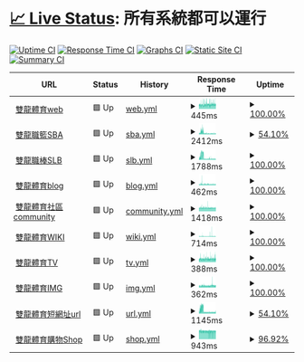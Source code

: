 # [📈 Live Status](https://pmmmwh.github.io/upptime): <!--live status--> **所有系統都可以運行**

[![Uptime CI](https://github.com/pmmmwh/upptime/workflows/Uptime%20CI/badge.svg)](https://github.com/pmmmwh/upptime/actions?query=workflow%3A%22Uptime+CI%22)
[![Response Time CI](https://github.com/pmmmwh/upptime/workflows/Response%20Time%20CI/badge.svg)](https://github.com/pmmmwh/upptime/actions?query=workflow%3A%22Response+Time+CI%22)
[![Graphs CI](https://github.com/pmmmwh/upptime/workflows/Graphs%20CI/badge.svg)](https://github.com/pmmmwh/upptime/actions?query=workflow%3A%22Graphs+CI%22)
[![Static Site CI](https://github.com/pmmmwh/upptime/workflows/Static%20Site%20CI/badge.svg)](https://github.com/pmmmwh/upptime/actions?query=workflow%3A%22Static+Site+CI%22)
[![Summary CI](https://github.com/pmmmwh/upptime/workflows/Summary%20CI/badge.svg)](https://github.com/pmmmwh/upptime/actions?query=workflow%3A%22Summary+CI%22)

<!--start: status pages-->
<!-- This summary is generated by Upptime (https://github.com/upptime/upptime) -->
<!-- Do not edit this manually, your changes will be overwritten -->
<!-- prettier-ignore -->
| URL | Status | History | Response Time | Uptime |
| --- | ------ | ------- | ------------- | ------ |
| <img alt="" src="https://favicons.githubusercontent.com/www.ssangyongsports.eu.org" height="13"> [雙龍體育web](https://www.ssangyongsports.eu.org/) | 🟩 Up | [web.yml](https://github.com/sxadxsx/upptime/commits/HEAD/history/web.yml) | <details><summary><img alt="Response time graph" src="./graphs/web/response-time-week.png" height="20"> 445ms</summary><br><a href="https://status.ssangyongsports.eu.org/history/web"><img alt="Response time 445" src="https://img.shields.io/endpoint?url=https%3A%2F%2Fraw.githubusercontent.com%2Fsxadxsx%2Fupptime%2FHEAD%2Fapi%2Fweb%2Fresponse-time.json"></a><br><a href="https://status.ssangyongsports.eu.org/history/web"><img alt="24-hour response time 460" src="https://img.shields.io/endpoint?url=https%3A%2F%2Fraw.githubusercontent.com%2Fsxadxsx%2Fupptime%2FHEAD%2Fapi%2Fweb%2Fresponse-time-day.json"></a><br><a href="https://status.ssangyongsports.eu.org/history/web"><img alt="7-day response time 445" src="https://img.shields.io/endpoint?url=https%3A%2F%2Fraw.githubusercontent.com%2Fsxadxsx%2Fupptime%2FHEAD%2Fapi%2Fweb%2Fresponse-time-week.json"></a><br><a href="https://status.ssangyongsports.eu.org/history/web"><img alt="30-day response time 445" src="https://img.shields.io/endpoint?url=https%3A%2F%2Fraw.githubusercontent.com%2Fsxadxsx%2Fupptime%2FHEAD%2Fapi%2Fweb%2Fresponse-time-month.json"></a><br><a href="https://status.ssangyongsports.eu.org/history/web"><img alt="1-year response time 445" src="https://img.shields.io/endpoint?url=https%3A%2F%2Fraw.githubusercontent.com%2Fsxadxsx%2Fupptime%2FHEAD%2Fapi%2Fweb%2Fresponse-time-year.json"></a></details> | <details><summary><a href="https://status.ssangyongsports.eu.org/history/web">100.00%</a></summary><a href="https://status.ssangyongsports.eu.org/history/web"><img alt="All-time uptime 100.00%" src="https://img.shields.io/endpoint?url=https%3A%2F%2Fraw.githubusercontent.com%2Fsxadxsx%2Fupptime%2FHEAD%2Fapi%2Fweb%2Fuptime.json"></a><br><a href="https://status.ssangyongsports.eu.org/history/web"><img alt="24-hour uptime 100.00%" src="https://img.shields.io/endpoint?url=https%3A%2F%2Fraw.githubusercontent.com%2Fsxadxsx%2Fupptime%2FHEAD%2Fapi%2Fweb%2Fuptime-day.json"></a><br><a href="https://status.ssangyongsports.eu.org/history/web"><img alt="7-day uptime 100.00%" src="https://img.shields.io/endpoint?url=https%3A%2F%2Fraw.githubusercontent.com%2Fsxadxsx%2Fupptime%2FHEAD%2Fapi%2Fweb%2Fuptime-week.json"></a><br><a href="https://status.ssangyongsports.eu.org/history/web"><img alt="30-day uptime 100.00%" src="https://img.shields.io/endpoint?url=https%3A%2F%2Fraw.githubusercontent.com%2Fsxadxsx%2Fupptime%2FHEAD%2Fapi%2Fweb%2Fuptime-month.json"></a><br><a href="https://status.ssangyongsports.eu.org/history/web"><img alt="1-year uptime 100.00%" src="https://img.shields.io/endpoint?url=https%3A%2F%2Fraw.githubusercontent.com%2Fsxadxsx%2Fupptime%2FHEAD%2Fapi%2Fweb%2Fuptime-year.json"></a></details>
| <img alt="" src="https://favicons.githubusercontent.com/sbatw.ml" height="13"> [雙龍職籃SBA](https://sbatw.ml/) | 🟩 Up | [sba.yml](https://github.com/sxadxsx/upptime/commits/HEAD/history/sba.yml) | <details><summary><img alt="Response time graph" src="./graphs/sba/response-time-week.png" height="20"> 2412ms</summary><br><a href="https://status.ssangyongsports.eu.org/history/sba"><img alt="Response time 2101" src="https://img.shields.io/endpoint?url=https%3A%2F%2Fraw.githubusercontent.com%2Fsxadxsx%2Fupptime%2FHEAD%2Fapi%2Fsba%2Fresponse-time.json"></a><br><a href="https://status.ssangyongsports.eu.org/history/sba"><img alt="24-hour response time 1484" src="https://img.shields.io/endpoint?url=https%3A%2F%2Fraw.githubusercontent.com%2Fsxadxsx%2Fupptime%2FHEAD%2Fapi%2Fsba%2Fresponse-time-day.json"></a><br><a href="https://status.ssangyongsports.eu.org/history/sba"><img alt="7-day response time 2412" src="https://img.shields.io/endpoint?url=https%3A%2F%2Fraw.githubusercontent.com%2Fsxadxsx%2Fupptime%2FHEAD%2Fapi%2Fsba%2Fresponse-time-week.json"></a><br><a href="https://status.ssangyongsports.eu.org/history/sba"><img alt="30-day response time 2101" src="https://img.shields.io/endpoint?url=https%3A%2F%2Fraw.githubusercontent.com%2Fsxadxsx%2Fupptime%2FHEAD%2Fapi%2Fsba%2Fresponse-time-month.json"></a><br><a href="https://status.ssangyongsports.eu.org/history/sba"><img alt="1-year response time 2101" src="https://img.shields.io/endpoint?url=https%3A%2F%2Fraw.githubusercontent.com%2Fsxadxsx%2Fupptime%2FHEAD%2Fapi%2Fsba%2Fresponse-time-year.json"></a></details> | <details><summary><a href="https://status.ssangyongsports.eu.org/history/sba">54.10%</a></summary><a href="https://status.ssangyongsports.eu.org/history/sba"><img alt="All-time uptime 81.81%" src="https://img.shields.io/endpoint?url=https%3A%2F%2Fraw.githubusercontent.com%2Fsxadxsx%2Fupptime%2FHEAD%2Fapi%2Fsba%2Fuptime.json"></a><br><a href="https://status.ssangyongsports.eu.org/history/sba"><img alt="24-hour uptime 100.00%" src="https://img.shields.io/endpoint?url=https%3A%2F%2Fraw.githubusercontent.com%2Fsxadxsx%2Fupptime%2FHEAD%2Fapi%2Fsba%2Fuptime-day.json"></a><br><a href="https://status.ssangyongsports.eu.org/history/sba"><img alt="7-day uptime 54.10%" src="https://img.shields.io/endpoint?url=https%3A%2F%2Fraw.githubusercontent.com%2Fsxadxsx%2Fupptime%2FHEAD%2Fapi%2Fsba%2Fuptime-week.json"></a><br><a href="https://status.ssangyongsports.eu.org/history/sba"><img alt="30-day uptime 81.81%" src="https://img.shields.io/endpoint?url=https%3A%2F%2Fraw.githubusercontent.com%2Fsxadxsx%2Fupptime%2FHEAD%2Fapi%2Fsba%2Fuptime-month.json"></a><br><a href="https://status.ssangyongsports.eu.org/history/sba"><img alt="1-year uptime 81.81%" src="https://img.shields.io/endpoint?url=https%3A%2F%2Fraw.githubusercontent.com%2Fsxadxsx%2Fupptime%2FHEAD%2Fapi%2Fsba%2Fuptime-year.json"></a></details>
| <img alt="" src="https://favicons.githubusercontent.com/slbtw.cf" height="13"> [雙龍職棒SLB](https://slbtw.cf/) | 🟩 Up | [slb.yml](https://github.com/sxadxsx/upptime/commits/HEAD/history/slb.yml) | <details><summary><img alt="Response time graph" src="./graphs/slb/response-time-week.png" height="20"> 1788ms</summary><br><a href="https://status.ssangyongsports.eu.org/history/slb"><img alt="Response time 1466" src="https://img.shields.io/endpoint?url=https%3A%2F%2Fraw.githubusercontent.com%2Fsxadxsx%2Fupptime%2FHEAD%2Fapi%2Fslb%2Fresponse-time.json"></a><br><a href="https://status.ssangyongsports.eu.org/history/slb"><img alt="24-hour response time 782" src="https://img.shields.io/endpoint?url=https%3A%2F%2Fraw.githubusercontent.com%2Fsxadxsx%2Fupptime%2FHEAD%2Fapi%2Fslb%2Fresponse-time-day.json"></a><br><a href="https://status.ssangyongsports.eu.org/history/slb"><img alt="7-day response time 1788" src="https://img.shields.io/endpoint?url=https%3A%2F%2Fraw.githubusercontent.com%2Fsxadxsx%2Fupptime%2FHEAD%2Fapi%2Fslb%2Fresponse-time-week.json"></a><br><a href="https://status.ssangyongsports.eu.org/history/slb"><img alt="30-day response time 1466" src="https://img.shields.io/endpoint?url=https%3A%2F%2Fraw.githubusercontent.com%2Fsxadxsx%2Fupptime%2FHEAD%2Fapi%2Fslb%2Fresponse-time-month.json"></a><br><a href="https://status.ssangyongsports.eu.org/history/slb"><img alt="1-year response time 1466" src="https://img.shields.io/endpoint?url=https%3A%2F%2Fraw.githubusercontent.com%2Fsxadxsx%2Fupptime%2FHEAD%2Fapi%2Fslb%2Fresponse-time-year.json"></a></details> | <details><summary><a href="https://status.ssangyongsports.eu.org/history/slb">100.00%</a></summary><a href="https://status.ssangyongsports.eu.org/history/slb"><img alt="All-time uptime 100.00%" src="https://img.shields.io/endpoint?url=https%3A%2F%2Fraw.githubusercontent.com%2Fsxadxsx%2Fupptime%2FHEAD%2Fapi%2Fslb%2Fuptime.json"></a><br><a href="https://status.ssangyongsports.eu.org/history/slb"><img alt="24-hour uptime 100.00%" src="https://img.shields.io/endpoint?url=https%3A%2F%2Fraw.githubusercontent.com%2Fsxadxsx%2Fupptime%2FHEAD%2Fapi%2Fslb%2Fuptime-day.json"></a><br><a href="https://status.ssangyongsports.eu.org/history/slb"><img alt="7-day uptime 100.00%" src="https://img.shields.io/endpoint?url=https%3A%2F%2Fraw.githubusercontent.com%2Fsxadxsx%2Fupptime%2FHEAD%2Fapi%2Fslb%2Fuptime-week.json"></a><br><a href="https://status.ssangyongsports.eu.org/history/slb"><img alt="30-day uptime 100.00%" src="https://img.shields.io/endpoint?url=https%3A%2F%2Fraw.githubusercontent.com%2Fsxadxsx%2Fupptime%2FHEAD%2Fapi%2Fslb%2Fuptime-month.json"></a><br><a href="https://status.ssangyongsports.eu.org/history/slb"><img alt="1-year uptime 100.00%" src="https://img.shields.io/endpoint?url=https%3A%2F%2Fraw.githubusercontent.com%2Fsxadxsx%2Fupptime%2FHEAD%2Fapi%2Fslb%2Fuptime-year.json"></a></details>
| <img alt="" src="https://favicons.githubusercontent.com/blog.ssangyongsports.eu.org" height="13"> [雙龍體育blog](https://BLOG.ssangyongsports.eu.org/) | 🟩 Up | [blog.yml](https://github.com/sxadxsx/upptime/commits/HEAD/history/blog.yml) | <details><summary><img alt="Response time graph" src="./graphs/blog/response-time-week.png" height="20"> 462ms</summary><br><a href="https://status.ssangyongsports.eu.org/history/blog"><img alt="Response time 448" src="https://img.shields.io/endpoint?url=https%3A%2F%2Fraw.githubusercontent.com%2Fsxadxsx%2Fupptime%2FHEAD%2Fapi%2Fblog%2Fresponse-time.json"></a><br><a href="https://status.ssangyongsports.eu.org/history/blog"><img alt="24-hour response time 458" src="https://img.shields.io/endpoint?url=https%3A%2F%2Fraw.githubusercontent.com%2Fsxadxsx%2Fupptime%2FHEAD%2Fapi%2Fblog%2Fresponse-time-day.json"></a><br><a href="https://status.ssangyongsports.eu.org/history/blog"><img alt="7-day response time 462" src="https://img.shields.io/endpoint?url=https%3A%2F%2Fraw.githubusercontent.com%2Fsxadxsx%2Fupptime%2FHEAD%2Fapi%2Fblog%2Fresponse-time-week.json"></a><br><a href="https://status.ssangyongsports.eu.org/history/blog"><img alt="30-day response time 448" src="https://img.shields.io/endpoint?url=https%3A%2F%2Fraw.githubusercontent.com%2Fsxadxsx%2Fupptime%2FHEAD%2Fapi%2Fblog%2Fresponse-time-month.json"></a><br><a href="https://status.ssangyongsports.eu.org/history/blog"><img alt="1-year response time 448" src="https://img.shields.io/endpoint?url=https%3A%2F%2Fraw.githubusercontent.com%2Fsxadxsx%2Fupptime%2FHEAD%2Fapi%2Fblog%2Fresponse-time-year.json"></a></details> | <details><summary><a href="https://status.ssangyongsports.eu.org/history/blog">100.00%</a></summary><a href="https://status.ssangyongsports.eu.org/history/blog"><img alt="All-time uptime 100.00%" src="https://img.shields.io/endpoint?url=https%3A%2F%2Fraw.githubusercontent.com%2Fsxadxsx%2Fupptime%2FHEAD%2Fapi%2Fblog%2Fuptime.json"></a><br><a href="https://status.ssangyongsports.eu.org/history/blog"><img alt="24-hour uptime 100.00%" src="https://img.shields.io/endpoint?url=https%3A%2F%2Fraw.githubusercontent.com%2Fsxadxsx%2Fupptime%2FHEAD%2Fapi%2Fblog%2Fuptime-day.json"></a><br><a href="https://status.ssangyongsports.eu.org/history/blog"><img alt="7-day uptime 100.00%" src="https://img.shields.io/endpoint?url=https%3A%2F%2Fraw.githubusercontent.com%2Fsxadxsx%2Fupptime%2FHEAD%2Fapi%2Fblog%2Fuptime-week.json"></a><br><a href="https://status.ssangyongsports.eu.org/history/blog"><img alt="30-day uptime 100.00%" src="https://img.shields.io/endpoint?url=https%3A%2F%2Fraw.githubusercontent.com%2Fsxadxsx%2Fupptime%2FHEAD%2Fapi%2Fblog%2Fuptime-month.json"></a><br><a href="https://status.ssangyongsports.eu.org/history/blog"><img alt="1-year uptime 100.00%" src="https://img.shields.io/endpoint?url=https%3A%2F%2Fraw.githubusercontent.com%2Fsxadxsx%2Fupptime%2FHEAD%2Fapi%2Fblog%2Fuptime-year.json"></a></details>
| <img alt="" src="https://favicons.githubusercontent.com/community.ssangyongsports.eu.org" height="13"> [雙龍體育社區community](http://community.ssangyongsports.eu.org/) | 🟩 Up | [community.yml](https://github.com/sxadxsx/upptime/commits/HEAD/history/community.yml) | <details><summary><img alt="Response time graph" src="./graphs/community/response-time-week.png" height="20"> 1418ms</summary><br><a href="https://status.ssangyongsports.eu.org/history/community"><img alt="Response time 1477" src="https://img.shields.io/endpoint?url=https%3A%2F%2Fraw.githubusercontent.com%2Fsxadxsx%2Fupptime%2FHEAD%2Fapi%2Fcommunity%2Fresponse-time.json"></a><br><a href="https://status.ssangyongsports.eu.org/history/community"><img alt="24-hour response time 1408" src="https://img.shields.io/endpoint?url=https%3A%2F%2Fraw.githubusercontent.com%2Fsxadxsx%2Fupptime%2FHEAD%2Fapi%2Fcommunity%2Fresponse-time-day.json"></a><br><a href="https://status.ssangyongsports.eu.org/history/community"><img alt="7-day response time 1418" src="https://img.shields.io/endpoint?url=https%3A%2F%2Fraw.githubusercontent.com%2Fsxadxsx%2Fupptime%2FHEAD%2Fapi%2Fcommunity%2Fresponse-time-week.json"></a><br><a href="https://status.ssangyongsports.eu.org/history/community"><img alt="30-day response time 1477" src="https://img.shields.io/endpoint?url=https%3A%2F%2Fraw.githubusercontent.com%2Fsxadxsx%2Fupptime%2FHEAD%2Fapi%2Fcommunity%2Fresponse-time-month.json"></a><br><a href="https://status.ssangyongsports.eu.org/history/community"><img alt="1-year response time 1477" src="https://img.shields.io/endpoint?url=https%3A%2F%2Fraw.githubusercontent.com%2Fsxadxsx%2Fupptime%2FHEAD%2Fapi%2Fcommunity%2Fresponse-time-year.json"></a></details> | <details><summary><a href="https://status.ssangyongsports.eu.org/history/community">100.00%</a></summary><a href="https://status.ssangyongsports.eu.org/history/community"><img alt="All-time uptime 95.63%" src="https://img.shields.io/endpoint?url=https%3A%2F%2Fraw.githubusercontent.com%2Fsxadxsx%2Fupptime%2FHEAD%2Fapi%2Fcommunity%2Fuptime.json"></a><br><a href="https://status.ssangyongsports.eu.org/history/community"><img alt="24-hour uptime 100.00%" src="https://img.shields.io/endpoint?url=https%3A%2F%2Fraw.githubusercontent.com%2Fsxadxsx%2Fupptime%2FHEAD%2Fapi%2Fcommunity%2Fuptime-day.json"></a><br><a href="https://status.ssangyongsports.eu.org/history/community"><img alt="7-day uptime 100.00%" src="https://img.shields.io/endpoint?url=https%3A%2F%2Fraw.githubusercontent.com%2Fsxadxsx%2Fupptime%2FHEAD%2Fapi%2Fcommunity%2Fuptime-week.json"></a><br><a href="https://status.ssangyongsports.eu.org/history/community"><img alt="30-day uptime 95.63%" src="https://img.shields.io/endpoint?url=https%3A%2F%2Fraw.githubusercontent.com%2Fsxadxsx%2Fupptime%2FHEAD%2Fapi%2Fcommunity%2Fuptime-month.json"></a><br><a href="https://status.ssangyongsports.eu.org/history/community"><img alt="1-year uptime 95.63%" src="https://img.shields.io/endpoint?url=https%3A%2F%2Fraw.githubusercontent.com%2Fsxadxsx%2Fupptime%2FHEAD%2Fapi%2Fcommunity%2Fuptime-year.json"></a></details>
| <img alt="" src="https://favicons.githubusercontent.com/wiki.ssangyongsports.eu.org" height="13"> [雙龍體育WIKI](https://wiki.ssangyongsports.eu.org/) | 🟩 Up | [wiki.yml](https://github.com/sxadxsx/upptime/commits/HEAD/history/wiki.yml) | <details><summary><img alt="Response time graph" src="./graphs/wiki/response-time-week.png" height="20"> 714ms</summary><br><a href="https://status.ssangyongsports.eu.org/history/wiki"><img alt="Response time 717" src="https://img.shields.io/endpoint?url=https%3A%2F%2Fraw.githubusercontent.com%2Fsxadxsx%2Fupptime%2FHEAD%2Fapi%2Fwiki%2Fresponse-time.json"></a><br><a href="https://status.ssangyongsports.eu.org/history/wiki"><img alt="24-hour response time 635" src="https://img.shields.io/endpoint?url=https%3A%2F%2Fraw.githubusercontent.com%2Fsxadxsx%2Fupptime%2FHEAD%2Fapi%2Fwiki%2Fresponse-time-day.json"></a><br><a href="https://status.ssangyongsports.eu.org/history/wiki"><img alt="7-day response time 714" src="https://img.shields.io/endpoint?url=https%3A%2F%2Fraw.githubusercontent.com%2Fsxadxsx%2Fupptime%2FHEAD%2Fapi%2Fwiki%2Fresponse-time-week.json"></a><br><a href="https://status.ssangyongsports.eu.org/history/wiki"><img alt="30-day response time 717" src="https://img.shields.io/endpoint?url=https%3A%2F%2Fraw.githubusercontent.com%2Fsxadxsx%2Fupptime%2FHEAD%2Fapi%2Fwiki%2Fresponse-time-month.json"></a><br><a href="https://status.ssangyongsports.eu.org/history/wiki"><img alt="1-year response time 717" src="https://img.shields.io/endpoint?url=https%3A%2F%2Fraw.githubusercontent.com%2Fsxadxsx%2Fupptime%2FHEAD%2Fapi%2Fwiki%2Fresponse-time-year.json"></a></details> | <details><summary><a href="https://status.ssangyongsports.eu.org/history/wiki">100.00%</a></summary><a href="https://status.ssangyongsports.eu.org/history/wiki"><img alt="All-time uptime 100.00%" src="https://img.shields.io/endpoint?url=https%3A%2F%2Fraw.githubusercontent.com%2Fsxadxsx%2Fupptime%2FHEAD%2Fapi%2Fwiki%2Fuptime.json"></a><br><a href="https://status.ssangyongsports.eu.org/history/wiki"><img alt="24-hour uptime 100.00%" src="https://img.shields.io/endpoint?url=https%3A%2F%2Fraw.githubusercontent.com%2Fsxadxsx%2Fupptime%2FHEAD%2Fapi%2Fwiki%2Fuptime-day.json"></a><br><a href="https://status.ssangyongsports.eu.org/history/wiki"><img alt="7-day uptime 100.00%" src="https://img.shields.io/endpoint?url=https%3A%2F%2Fraw.githubusercontent.com%2Fsxadxsx%2Fupptime%2FHEAD%2Fapi%2Fwiki%2Fuptime-week.json"></a><br><a href="https://status.ssangyongsports.eu.org/history/wiki"><img alt="30-day uptime 100.00%" src="https://img.shields.io/endpoint?url=https%3A%2F%2Fraw.githubusercontent.com%2Fsxadxsx%2Fupptime%2FHEAD%2Fapi%2Fwiki%2Fuptime-month.json"></a><br><a href="https://status.ssangyongsports.eu.org/history/wiki"><img alt="1-year uptime 100.00%" src="https://img.shields.io/endpoint?url=https%3A%2F%2Fraw.githubusercontent.com%2Fsxadxsx%2Fupptime%2FHEAD%2Fapi%2Fwiki%2Fuptime-year.json"></a></details>
| <img alt="" src="https://favicons.githubusercontent.com/watch.tv.ssangyongsports.eu.org" height="13"> [雙龍體育TV](https://watch.TV.ssangyongsports.eu.org/) | 🟩 Up | [tv.yml](https://github.com/sxadxsx/upptime/commits/HEAD/history/tv.yml) | <details><summary><img alt="Response time graph" src="./graphs/tv/response-time-week.png" height="20"> 388ms</summary><br><a href="https://status.ssangyongsports.eu.org/history/tv"><img alt="Response time 386" src="https://img.shields.io/endpoint?url=https%3A%2F%2Fraw.githubusercontent.com%2Fsxadxsx%2Fupptime%2FHEAD%2Fapi%2Ftv%2Fresponse-time.json"></a><br><a href="https://status.ssangyongsports.eu.org/history/tv"><img alt="24-hour response time 400" src="https://img.shields.io/endpoint?url=https%3A%2F%2Fraw.githubusercontent.com%2Fsxadxsx%2Fupptime%2FHEAD%2Fapi%2Ftv%2Fresponse-time-day.json"></a><br><a href="https://status.ssangyongsports.eu.org/history/tv"><img alt="7-day response time 388" src="https://img.shields.io/endpoint?url=https%3A%2F%2Fraw.githubusercontent.com%2Fsxadxsx%2Fupptime%2FHEAD%2Fapi%2Ftv%2Fresponse-time-week.json"></a><br><a href="https://status.ssangyongsports.eu.org/history/tv"><img alt="30-day response time 386" src="https://img.shields.io/endpoint?url=https%3A%2F%2Fraw.githubusercontent.com%2Fsxadxsx%2Fupptime%2FHEAD%2Fapi%2Ftv%2Fresponse-time-month.json"></a><br><a href="https://status.ssangyongsports.eu.org/history/tv"><img alt="1-year response time 386" src="https://img.shields.io/endpoint?url=https%3A%2F%2Fraw.githubusercontent.com%2Fsxadxsx%2Fupptime%2FHEAD%2Fapi%2Ftv%2Fresponse-time-year.json"></a></details> | <details><summary><a href="https://status.ssangyongsports.eu.org/history/tv">100.00%</a></summary><a href="https://status.ssangyongsports.eu.org/history/tv"><img alt="All-time uptime 99.96%" src="https://img.shields.io/endpoint?url=https%3A%2F%2Fraw.githubusercontent.com%2Fsxadxsx%2Fupptime%2FHEAD%2Fapi%2Ftv%2Fuptime.json"></a><br><a href="https://status.ssangyongsports.eu.org/history/tv"><img alt="24-hour uptime 100.00%" src="https://img.shields.io/endpoint?url=https%3A%2F%2Fraw.githubusercontent.com%2Fsxadxsx%2Fupptime%2FHEAD%2Fapi%2Ftv%2Fuptime-day.json"></a><br><a href="https://status.ssangyongsports.eu.org/history/tv"><img alt="7-day uptime 100.00%" src="https://img.shields.io/endpoint?url=https%3A%2F%2Fraw.githubusercontent.com%2Fsxadxsx%2Fupptime%2FHEAD%2Fapi%2Ftv%2Fuptime-week.json"></a><br><a href="https://status.ssangyongsports.eu.org/history/tv"><img alt="30-day uptime 99.96%" src="https://img.shields.io/endpoint?url=https%3A%2F%2Fraw.githubusercontent.com%2Fsxadxsx%2Fupptime%2FHEAD%2Fapi%2Ftv%2Fuptime-month.json"></a><br><a href="https://status.ssangyongsports.eu.org/history/tv"><img alt="1-year uptime 99.96%" src="https://img.shields.io/endpoint?url=https%3A%2F%2Fraw.githubusercontent.com%2Fsxadxsx%2Fupptime%2FHEAD%2Fapi%2Ftv%2Fuptime-year.json"></a></details>
| <img alt="" src="https://favicons.githubusercontent.com/img.ssangyongsports.eu.org" height="13"> [雙龍體育IMG](http://IMG.ssangyongsports.eu.org/) | 🟩 Up | [img.yml](https://github.com/sxadxsx/upptime/commits/HEAD/history/img.yml) | <details><summary><img alt="Response time graph" src="./graphs/img/response-time-week.png" height="20"> 362ms</summary><br><a href="https://status.ssangyongsports.eu.org/history/img"><img alt="Response time 354" src="https://img.shields.io/endpoint?url=https%3A%2F%2Fraw.githubusercontent.com%2Fsxadxsx%2Fupptime%2FHEAD%2Fapi%2Fimg%2Fresponse-time.json"></a><br><a href="https://status.ssangyongsports.eu.org/history/img"><img alt="24-hour response time 364" src="https://img.shields.io/endpoint?url=https%3A%2F%2Fraw.githubusercontent.com%2Fsxadxsx%2Fupptime%2FHEAD%2Fapi%2Fimg%2Fresponse-time-day.json"></a><br><a href="https://status.ssangyongsports.eu.org/history/img"><img alt="7-day response time 362" src="https://img.shields.io/endpoint?url=https%3A%2F%2Fraw.githubusercontent.com%2Fsxadxsx%2Fupptime%2FHEAD%2Fapi%2Fimg%2Fresponse-time-week.json"></a><br><a href="https://status.ssangyongsports.eu.org/history/img"><img alt="30-day response time 354" src="https://img.shields.io/endpoint?url=https%3A%2F%2Fraw.githubusercontent.com%2Fsxadxsx%2Fupptime%2FHEAD%2Fapi%2Fimg%2Fresponse-time-month.json"></a><br><a href="https://status.ssangyongsports.eu.org/history/img"><img alt="1-year response time 354" src="https://img.shields.io/endpoint?url=https%3A%2F%2Fraw.githubusercontent.com%2Fsxadxsx%2Fupptime%2FHEAD%2Fapi%2Fimg%2Fresponse-time-year.json"></a></details> | <details><summary><a href="https://status.ssangyongsports.eu.org/history/img">100.00%</a></summary><a href="https://status.ssangyongsports.eu.org/history/img"><img alt="All-time uptime 100.00%" src="https://img.shields.io/endpoint?url=https%3A%2F%2Fraw.githubusercontent.com%2Fsxadxsx%2Fupptime%2FHEAD%2Fapi%2Fimg%2Fuptime.json"></a><br><a href="https://status.ssangyongsports.eu.org/history/img"><img alt="24-hour uptime 100.00%" src="https://img.shields.io/endpoint?url=https%3A%2F%2Fraw.githubusercontent.com%2Fsxadxsx%2Fupptime%2FHEAD%2Fapi%2Fimg%2Fuptime-day.json"></a><br><a href="https://status.ssangyongsports.eu.org/history/img"><img alt="7-day uptime 100.00%" src="https://img.shields.io/endpoint?url=https%3A%2F%2Fraw.githubusercontent.com%2Fsxadxsx%2Fupptime%2FHEAD%2Fapi%2Fimg%2Fuptime-week.json"></a><br><a href="https://status.ssangyongsports.eu.org/history/img"><img alt="30-day uptime 100.00%" src="https://img.shields.io/endpoint?url=https%3A%2F%2Fraw.githubusercontent.com%2Fsxadxsx%2Fupptime%2FHEAD%2Fapi%2Fimg%2Fuptime-month.json"></a><br><a href="https://status.ssangyongsports.eu.org/history/img"><img alt="1-year uptime 100.00%" src="https://img.shields.io/endpoint?url=https%3A%2F%2Fraw.githubusercontent.com%2Fsxadxsx%2Fupptime%2FHEAD%2Fapi%2Fimg%2Fuptime-year.json"></a></details>
| <img alt="" src="https://favicons.githubusercontent.com/ssport.cf" height="13"> [雙龍體育短網址url](http://ssport.cf) | 🟩 Up | [url.yml](https://github.com/sxadxsx/upptime/commits/HEAD/history/url.yml) | <details><summary><img alt="Response time graph" src="./graphs/url/response-time-week.png" height="20"> 1145ms</summary><br><a href="https://status.ssangyongsports.eu.org/history/url"><img alt="Response time 1052" src="https://img.shields.io/endpoint?url=https%3A%2F%2Fraw.githubusercontent.com%2Fsxadxsx%2Fupptime%2FHEAD%2Fapi%2Furl%2Fresponse-time.json"></a><br><a href="https://status.ssangyongsports.eu.org/history/url"><img alt="24-hour response time 655" src="https://img.shields.io/endpoint?url=https%3A%2F%2Fraw.githubusercontent.com%2Fsxadxsx%2Fupptime%2FHEAD%2Fapi%2Furl%2Fresponse-time-day.json"></a><br><a href="https://status.ssangyongsports.eu.org/history/url"><img alt="7-day response time 1145" src="https://img.shields.io/endpoint?url=https%3A%2F%2Fraw.githubusercontent.com%2Fsxadxsx%2Fupptime%2FHEAD%2Fapi%2Furl%2Fresponse-time-week.json"></a><br><a href="https://status.ssangyongsports.eu.org/history/url"><img alt="30-day response time 1052" src="https://img.shields.io/endpoint?url=https%3A%2F%2Fraw.githubusercontent.com%2Fsxadxsx%2Fupptime%2FHEAD%2Fapi%2Furl%2Fresponse-time-month.json"></a><br><a href="https://status.ssangyongsports.eu.org/history/url"><img alt="1-year response time 1052" src="https://img.shields.io/endpoint?url=https%3A%2F%2Fraw.githubusercontent.com%2Fsxadxsx%2Fupptime%2FHEAD%2Fapi%2Furl%2Fresponse-time-year.json"></a></details> | <details><summary><a href="https://status.ssangyongsports.eu.org/history/url">54.10%</a></summary><a href="https://status.ssangyongsports.eu.org/history/url"><img alt="All-time uptime 81.28%" src="https://img.shields.io/endpoint?url=https%3A%2F%2Fraw.githubusercontent.com%2Fsxadxsx%2Fupptime%2FHEAD%2Fapi%2Furl%2Fuptime.json"></a><br><a href="https://status.ssangyongsports.eu.org/history/url"><img alt="24-hour uptime 100.00%" src="https://img.shields.io/endpoint?url=https%3A%2F%2Fraw.githubusercontent.com%2Fsxadxsx%2Fupptime%2FHEAD%2Fapi%2Furl%2Fuptime-day.json"></a><br><a href="https://status.ssangyongsports.eu.org/history/url"><img alt="7-day uptime 54.10%" src="https://img.shields.io/endpoint?url=https%3A%2F%2Fraw.githubusercontent.com%2Fsxadxsx%2Fupptime%2FHEAD%2Fapi%2Furl%2Fuptime-week.json"></a><br><a href="https://status.ssangyongsports.eu.org/history/url"><img alt="30-day uptime 81.28%" src="https://img.shields.io/endpoint?url=https%3A%2F%2Fraw.githubusercontent.com%2Fsxadxsx%2Fupptime%2FHEAD%2Fapi%2Furl%2Fuptime-month.json"></a><br><a href="https://status.ssangyongsports.eu.org/history/url"><img alt="1-year uptime 81.28%" src="https://img.shields.io/endpoint?url=https%3A%2F%2Fraw.githubusercontent.com%2Fsxadxsx%2Fupptime%2FHEAD%2Fapi%2Furl%2Fuptime-year.json"></a></details>
| <img alt="" src="https://favicons.githubusercontent.com/ssangyongsports.easy.co" height="13"> [雙龍體育購物Shop](https://ssangyongsports.easy.co/) | 🟩 Up | [shop.yml](https://github.com/sxadxsx/upptime/commits/HEAD/history/shop.yml) | <details><summary><img alt="Response time graph" src="./graphs/shop/response-time-week.png" height="20"> 943ms</summary><br><a href="https://status.ssangyongsports.eu.org/history/shop"><img alt="Response time 963" src="https://img.shields.io/endpoint?url=https%3A%2F%2Fraw.githubusercontent.com%2Fsxadxsx%2Fupptime%2FHEAD%2Fapi%2Fshop%2Fresponse-time.json"></a><br><a href="https://status.ssangyongsports.eu.org/history/shop"><img alt="24-hour response time 935" src="https://img.shields.io/endpoint?url=https%3A%2F%2Fraw.githubusercontent.com%2Fsxadxsx%2Fupptime%2FHEAD%2Fapi%2Fshop%2Fresponse-time-day.json"></a><br><a href="https://status.ssangyongsports.eu.org/history/shop"><img alt="7-day response time 943" src="https://img.shields.io/endpoint?url=https%3A%2F%2Fraw.githubusercontent.com%2Fsxadxsx%2Fupptime%2FHEAD%2Fapi%2Fshop%2Fresponse-time-week.json"></a><br><a href="https://status.ssangyongsports.eu.org/history/shop"><img alt="30-day response time 963" src="https://img.shields.io/endpoint?url=https%3A%2F%2Fraw.githubusercontent.com%2Fsxadxsx%2Fupptime%2FHEAD%2Fapi%2Fshop%2Fresponse-time-month.json"></a><br><a href="https://status.ssangyongsports.eu.org/history/shop"><img alt="1-year response time 963" src="https://img.shields.io/endpoint?url=https%3A%2F%2Fraw.githubusercontent.com%2Fsxadxsx%2Fupptime%2FHEAD%2Fapi%2Fshop%2Fresponse-time-year.json"></a></details> | <details><summary><a href="https://status.ssangyongsports.eu.org/history/shop">96.92%</a></summary><a href="https://status.ssangyongsports.eu.org/history/shop"><img alt="All-time uptime 98.46%" src="https://img.shields.io/endpoint?url=https%3A%2F%2Fraw.githubusercontent.com%2Fsxadxsx%2Fupptime%2FHEAD%2Fapi%2Fshop%2Fuptime.json"></a><br><a href="https://status.ssangyongsports.eu.org/history/shop"><img alt="24-hour uptime 97.90%" src="https://img.shields.io/endpoint?url=https%3A%2F%2Fraw.githubusercontent.com%2Fsxadxsx%2Fupptime%2FHEAD%2Fapi%2Fshop%2Fuptime-day.json"></a><br><a href="https://status.ssangyongsports.eu.org/history/shop"><img alt="7-day uptime 96.92%" src="https://img.shields.io/endpoint?url=https%3A%2F%2Fraw.githubusercontent.com%2Fsxadxsx%2Fupptime%2FHEAD%2Fapi%2Fshop%2Fuptime-week.json"></a><br><a href="https://status.ssangyongsports.eu.org/history/shop"><img alt="30-day uptime 98.46%" src="https://img.shields.io/endpoint?url=https%3A%2F%2Fraw.githubusercontent.com%2Fsxadxsx%2Fupptime%2FHEAD%2Fapi%2Fshop%2Fuptime-month.json"></a><br><a href="https://status.ssangyongsports.eu.org/history/shop"><img alt="1-year uptime 98.46%" src="https://img.shields.io/endpoint?url=https%3A%2F%2Fraw.githubusercontent.com%2Fsxadxsx%2Fupptime%2FHEAD%2Fapi%2Fshop%2Fuptime-year.json"></a></details>

<!--end: status pages-->

